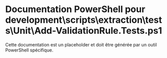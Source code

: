 # Documentation PowerShell pour development\scripts\extraction\tests\Unit\Add-ValidationRule.Tests.ps1

Cette documentation est un placeholder et doit être générée par un outil PowerShell spécifique.
